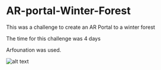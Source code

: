 #  AR-portal-Winter-Forest

This was a challenge to create an AR Portal to a winter forest

The time for this challenge was 4 days

Arfounation was used.

![alt text](https://github.com/MarcoLavoro/AR-Image-Traking-Character-on-marker-with-animation/blob/main/GitImages/example.gif?raw=true)


